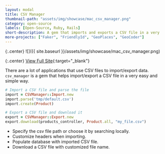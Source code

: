 ```yaml
---
layout: modal
title: CSV Manager
thumbnail-path: "assets/img/showcase/mac_csv_manager.png"
category: open-source
labels: [Open-Source, Ruby, Rails]
short-description: A gem that imports and exports a CSV file in a very easy and simple way. Curabitur venenatis felis non ipsum fringilla pharetra. Nam at dolor in velit pellentesque pulvinar.
more-projects: ["Faker", "FriendlyId", "GeoPlaces", "GeoCoder"]
---
```


{:.center}
![]({{ site.baseurl }}/assets/img/showcase/mac_csv_manager.png)

{:.center}
[View Full Site](https://github.com/ghbooth12/csv_manager){:target="\_blank"}


There are a lot of applications that use CSV files to import/export data. `csv_manager` is a gem that helps import/export a CSV file in a very easy and simple way.

```ruby
# Import a CSV file and parse the file
import = CSVManager::Import.new
import.parse('tmp/default.csv')
import.create(Product)

# Export a CSV file and download it
export = CSVManager::Export.new
export.download(products_controller, Product.all, "my_file.csv")
```


* Specify the csv file path or choose it by searching locally.
* Customize headers when importing.
* Populate database with imported CSV file.
* Download a CSV file with customized file name.